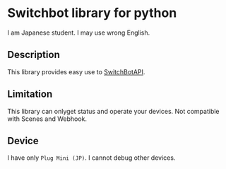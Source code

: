 # Switchbot library for python
I am Japanese student. I may use wrong English.

## Description
This library provides easy use to [SwitchBotAPI](https://github.com/OpenWonderLabs/SwitchBotAPI).

## Limitation
This library can onlyget status and operate your devices.
Not compatible with Scenes and Webhook.

## Device
I have only `Plug Mini (JP)`. I cannot debug other devices.

